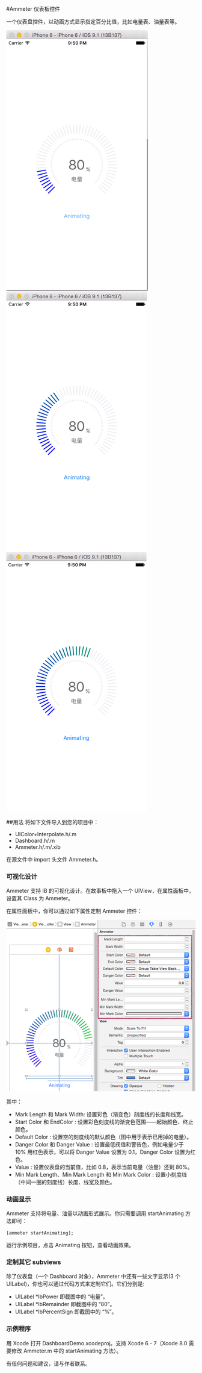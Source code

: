 #Ammeter 仪表板控件

一个仪表盘控件，以动画方式显示指定百分比值，比如电量表、油量表等。

![截图1](1.png)![截图2](2.png)![截图3](3.png)

##用法
将如下文件导入到您的项目中：

* UIColor+Interpolate.h/.m
* Dashboard.h/.m
* Ammeter.h/.m/.xib

在源文件中 import 头文件 Ammeter.h。

### 可视化设计

Ammeter 支持 IB 的可视化设计。在故事板中拖入一个 UIView，在属性面板中，设置其 Class 为 Ammeter。

在属性面板中，你可以通过如下属性定制 Ammeter 控件：

![](4.png)

其中：

* Mark Length 和 Mark Width: 设置彩色（渐变色）刻度线的长度和线宽。
* Start Color 和 EndColor : 设置彩色刻度线的渐变色范围——起始颜色、终止颜色。
* Default Color : 设置空的刻度线的默认颜色（图中用于表示已用掉的电量）。
* Danger Color 和 Danger Value : 设置最低阀值和警告色，例如电量少于 10% 用红色表示，可以将 Danger Value 设置为 0.1，Danger Color 设置为红色。
* Value : 设置仪表盘的当前值，比如 0.8，表示当前电量（油量）还剩 80%。
* Min Mark Length、Min Mark Length 和 Min Mark Color : 设置小刻度线（中间一圈的刻度线）长度、线宽及颜色。

### 动画显示

Ammeter 支持将电量、油量以动画形式展示。你只需要调用 startAnimating 方法即可：

```
[ammeter startAnimating];
```

运行示例项目，点击 Animating 按钮，查看动画效果。

### 定制其它 subviews 

除了仪表盘（一个 Dashboard 对象），Ammeter 中还有一些文字显示(3 个 UILabel)，你也可以通过代码方式来定制它们。它们分别是:

* UILabel *lbPower 即截图中的 “电量”。
* UILabel *lbRemainder 即截图中的 “80”。
* UILabel *lbPercentSign 即截图中的 “%”。

### 示例程序

用 Xcode 打开 DashboardDemo.xcodeproj。支持 Xcode 6 - 7（Xcode 8.0 需要修改 Ammeter.m 中的 startAnimating 方法）。

有任何问题和建议，请与作者联系。
